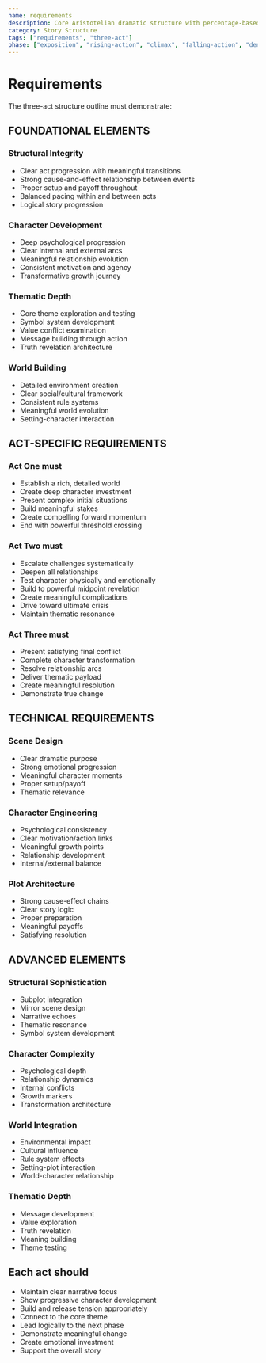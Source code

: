```yaml
---
name: requirements
description: Core Aristotelian dramatic structure with percentage-based story stages and character elements
category: Story Structure
tags: ["requirements", "three-act"]
phase: ["exposition", "rising-action", "climax", "falling-action", "denouement"]
---
```


# Requirements

The three-act structure outline must demonstrate:

## FOUNDATIONAL ELEMENTS

### Structural Integrity

* Clear act progression with meaningful transitions
* Strong cause-and-effect relationship between events
* Proper setup and payoff throughout
* Balanced pacing within and between acts
* Logical story progression

### Character Development

* Deep psychological progression
* Clear internal and external arcs
* Meaningful relationship evolution
* Consistent motivation and agency
* Transformative growth journey

### Thematic Depth

* Core theme exploration and testing
* Symbol system development
* Value conflict examination
* Message building through action
* Truth revelation architecture

### World Building

* Detailed environment creation
* Clear social/cultural framework
* Consistent rule systems
* Meaningful world evolution
* Setting-character interaction

## ACT-SPECIFIC REQUIREMENTS

### Act One must

* Establish a rich, detailed world
* Create deep character investment
* Present complex initial situations
* Build meaningful stakes
* Create compelling forward momentum
* End with powerful threshold crossing

### Act Two must

* Escalate challenges systematically
* Deepen all relationships
* Test character physically and emotionally
* Build to powerful midpoint revelation
* Create meaningful complications
* Drive toward ultimate crisis
* Maintain thematic resonance

### Act Three must

* Present satisfying final conflict
* Complete character transformation
* Resolve relationship arcs
* Deliver thematic payload
* Create meaningful resolution
* Demonstrate true change

## TECHNICAL REQUIREMENTS

### Scene Design

* Clear dramatic purpose
* Strong emotional progression
* Meaningful character moments
* Proper setup/payoff
* Thematic relevance

### Character Engineering

* Psychological consistency
* Clear motivation/action links
* Meaningful growth points
* Relationship development
* Internal/external balance

### Plot Architecture

* Strong cause-effect chains
* Clear story logic
* Proper preparation
* Meaningful payoffs
* Satisfying resolution

## ADVANCED ELEMENTS

### Structural Sophistication

* Subplot integration
* Mirror scene design
* Narrative echoes
* Thematic resonance
* Symbol system development

### Character Complexity

* Psychological depth
* Relationship dynamics
* Internal conflicts
* Growth markers
* Transformation architecture

### World Integration

* Environmental impact
* Cultural influence
* Rule system effects
* Setting-plot interaction
* World-character relationship

### Thematic Depth

* Message development
* Value exploration
* Truth revelation
* Meaning building
* Theme testing

## Each act should

* Maintain clear narrative focus
* Show progressive character development
* Build and release tension appropriately
* Connect to the core theme
* Lead logically to the next phase
* Demonstrate meaningful change
* Create emotional investment
* Support the overall story
